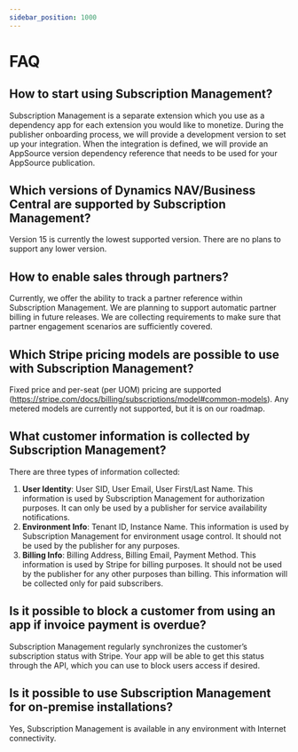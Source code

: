 ```yaml
---
sidebar_position: 1000
---
```

# FAQ
## How to start using Subscription Management? 
Subscription Management is a separate extension which you use as a dependency app for each extension you would like to monetize. During the publisher onboarding process, we will provide a development version to set up your integration. When the integration is defined, we will provide an AppSource version dependency reference that needs to be used for your AppSource publication.
## Which versions of Dynamics NAV/Business Central are supported by Subscription Management? 
Version 15 is currently the lowest supported version. There are no plans to support any lower version. 
## How to enable sales through partners? 
Currently, we offer the ability to track a partner reference within Subscription Management. We are planning to support automatic partner billing in future releases. We are collecting requirements to make sure that partner engagement scenarios are sufficiently covered. 
## Which Stripe pricing models are possible to use with Subscription Management? 
Fixed price and per-seat (per UOM) pricing are supported (https://stripe.com/docs/billing/subscriptions/model#common-models). Any metered models are currently not supported, but it is on our roadmap. 
## What customer information is collected by Subscription Management? 
There are three types of information collected: 
1.	**User Identity**: User SID, User Email, User First/Last Name. This information is used by Subscription Management for authorization purposes. It can only be used by a publisher for service availability notifications. 
2.	**Environment Info**: Tenant ID, Instance Name. This information is used by Subscription Management for environment usage control. It should not be used by the publisher for any purposes. 
3.	**Billing Info**: Billing Address, Billing Email, Payment Method. This information is used by Stripe for billing purposes. It should not be used by the publisher for any other purposes than billing. This information will be collected only for paid subscribers.
## Is it possible to block a customer from using an app if invoice payment is overdue? 
Subscription Management regularly synchronizes the customer’s subscription status with Stripe. Your app will be able to get this status through the API, which you can use to block users access if desired. 
## Is it possible to use Subscription Management for on-premise installations? 
Yes, Subscription Management is available in any environment with Internet connectivity.